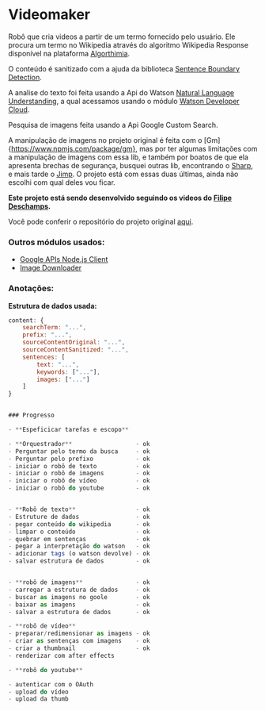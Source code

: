 # Videomaker

Robô que cria videos a partir de um termo fornecido pelo usuário. Ele procura um termo no Wikipedia através do algoritmo Wikipedia Response disponível na plataforma [Algorthimia](https://algorithmia.com/).

O conteúdo é sanitizado com a ajuda da biblioteca [Sentence Boundary Detection](https://www.npmjs.com/package/sbd).

A analise do texto foi feita usando a Api do Watson [Natural Language Understanding](https://natural-language-understanding-demo.ng.bluemix.net), a qual acessamos usando o módulo [Watson Developer Cloud](https://www.npmjs.com/package/watson-developer-cloud).


Pesquisa de imagens feita usando a Api Google Custom Search.

A manipulação de imagens no projeto original é feita com o [Gm]{https://www.npmjs.com/package/gm}, mas por ter algumas limitações com a manipulação de imagens com essa lib, e também por boatos de que ela apresenta brechas de segurança, busquei outras lib, encontrando o [Sharp](https://www.npmjs.com/package/sharp), e mais tarde o [Jimp](https://www.npmjs.com/package/jimp). O projeto está com essas duas últimas, ainda não escolhi com qual deles vou ficar.


**Este projeto está sendo desenvolvido seguindo os videos do [Filipe Deschamps](https://github.com/filipedeschamps).**

Você pode conferir o repositório do projeto original [aqui](https://github.com/filipedeschamps/video-maker).


### Outros módulos usados:

+ [Google APIs Node.js Client](https://www.npmjs.com/package/googleapis)
+ [Image Downloader](https://www.npmjs.com/package/image-downloader)


### Anotações:

**Estrutura de dados usada:**

```javascript
content: {
    searchTerm: "...",
    prefix: "...",
    sourceContentOriginal: "...",
    sourceContentSanitized: "...",
    sentences: [
        text: "...",
        keywords: ["..."],
        images: ["..."]
    ]
}


### Progresso

- **Espeficicar tarefas e escopo**

- **Orquestrador**                  - ok
- Perguntar pelo termo da busca     - ok
- Perguntar pelo prefixo            - ok
- iniciar o robô de texto           - ok
- iniciar o robô de imagens         - ok
- iniciar o robô de vídeo           - ok
- iniciar o robô do youtube         - ok


- **Robô de texto**                 - ok
- Estruture de dados                - ok
- pegar conteúdo do wikipedia       - ok
- limpar o conteúdo                 - ok
- quebrar em sentenças              - ok
- pegar a interpretação do watson   - ok
- adicionar tags (o watson devolve) - ok
- salvar estrutura de dados         - ok


- **robô de imagens**               - ok
- carregar a estrutura de dados     - ok
- buscar as imagens no goole        - ok
- baixar as imagens                 - ok
- salvar a estrutura de dados       - ok

- **robô de vídeo**
- preparar/redimensionar as imagens - ok 
- criar as sentenças com imagens    - ok
- criar a thumbnail                 - ok
- renderizar com after effects

- **robô do youtube**

- autenticar com o OAuth
- upload do vídeo
- upload da thumb


